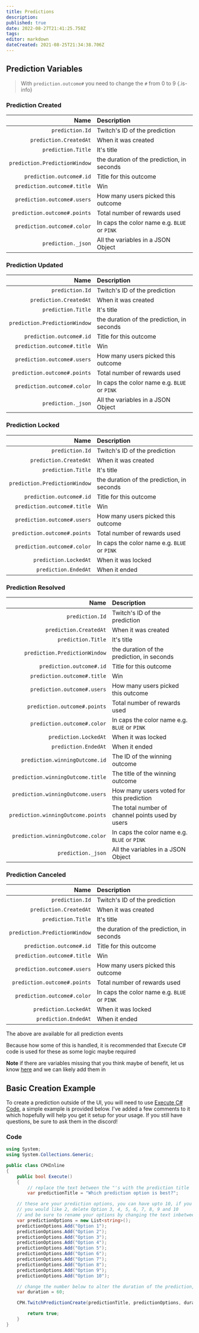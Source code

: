 ```yaml
---
title: Predictions
description: 
published: true
date: 2022-08-27T21:41:25.758Z
tags: 
editor: markdown
dateCreated: 2021-08-25T21:34:38.706Z
---
```


## Prediction Variables
> With `prediction.outcome#` you need to change the `#` from 0 to 9
{.is-info}

### Prediction Created
| Name | Description |
|-----:|:------------|
`prediction.Id` | Twitch's ID of the prediction
`prediction.CreatedAt` | When it was created
`prediction.Title` | It's title
`prediction.PredictionWindow` | the duration of the prediction, in seconds
`prediction.outcome#.id` | Title for this outcome
`prediction.outcome#.title` | Win
`prediction.outcome#.users` | How many users picked this outcome
`prediction.outcome#.points` | Total number of rewards used
`prediction.outcome#.color` | In caps the color name e.g. `BLUE` or `PINK`
`prediction._json` | All the variables in a JSON Object

### Prediction Updated
| Name | Description |
|-----:|:------------|
`prediction.Id` | Twitch's ID of the prediction
`prediction.CreatedAt` | When it was created
`prediction.Title` | It's title
`prediction.PredictionWindow` | the duration of the prediction, in seconds
`prediction.outcome#.id` | Title for this outcome
`prediction.outcome#.title` | Win
`prediction.outcome#.users` | How many users picked this outcome
`prediction.outcome#.points` | Total number of rewards used
`prediction.outcome#.color` | In caps the color name e.g. `BLUE` or `PINK`
`prediction._json` | All the variables in a JSON Object

### Prediction Locked
| Name | Description |
|-----:|:------------|
`prediction.Id` | Twitch's ID of the prediction
`prediction.CreatedAt` | When it was created
`prediction.Title` | It's title
`prediction.PredictionWindow` | the duration of the prediction, in seconds
`prediction.outcome#.id` | Title for this outcome
`prediction.outcome#.title` | Win
`prediction.outcome#.users` | How many users picked this outcome
`prediction.outcome#.points` | Total number of rewards used
`prediction.outcome#.color` | In caps the color name e.g. `BLUE` or `PINK`
`prediction.LockedAt` | When it was locked
`prediction.EndedAt` | When it ended

### Prediction Resolved
| Name | Description |
|-----:|:------------|
`prediction.Id` | Twitch's ID of the prediction
`prediction.CreatedAt` | When it was created
`prediction.Title` | It's title
`prediction.PredictionWindow` | the duration of the prediction, in seconds
`prediction.outcome#.id` | Title for this outcome
`prediction.outcome#.title` | Win
`prediction.outcome#.users` | How many users picked this outcome
`prediction.outcome#.points` | Total number of rewards used
`prediction.outcome#.color` | In caps the color name e.g. `BLUE` or `PINK`
`prediction.LockedAt` | When it was locked
`prediction.EndedAt` | When it ended
`prediction.winningOutcome.id` | The ID of the winning outcome
`prediction.winningOutcome.title` | The title of the winning outcome
`prediction.winningOutcome.users` | How many users voted for this prediction
`prediction.winningOutcome.points` | The total number of channel points used by users
`prediction.winningOutcome.color`	| In caps the color name e.g. `BLUE` or `PINK`
`prediction._json` | All the variables in a JSON Object

### Prediction Canceled
| Name | Description |
|-----:|:------------|
`prediction.Id` | Twitch's ID of the prediction
`prediction.CreatedAt` | When it was created
`prediction.Title` | It's title
`prediction.PredictionWindow` | the duration of the prediction, in seconds
`prediction.outcome#.id` | Title for this outcome
`prediction.outcome#.title` | Win
`prediction.outcome#.users` | How many users picked this outcome
`prediction.outcome#.points` | Total number of rewards used
`prediction.outcome#.color` | In caps the color name e.g. `BLUE` or `PINK`
`prediction.LockedAt` | When it was locked
`prediction.EndedAt` | When it ended

The above are available for all prediction events

Because how some of this is handled, it is recommended that Execute C# code is used for these as some logic maybe required

**Note** if there are variables missing that you think maybe of benefit, let us know [here](https://ideas.streamer.bot) and we can likely add them in

## Basic Creation Example
To create a prediction outside of the UI, you will need to use [Execute C# Code](/Sub-Actions/Code/Execute-CSharp-Code), a simple example is provided below.  I've added a few comments to it which hopefully will help you get it setup for your usage.  If you still have questions, be sure to ask them in the discord!

### Code

```csharp
using System;
using System.Collections.Generic;

public class CPHInline
{
	public bool Execute()
	{
		// replace the text between the "'s with the prediction title
		var predictionTitle = "Which prediction option is best?";

    // these are your prediction options, you can have upto 10, if you don't want 10, just delete the lines you don't want, so say
    // you would like 2, delete Option 3, 4, 5, 6, 7, 8, 9 and 10
    // and be sure to rename your options by changing the text inbetween the "'s
    var predictionOptions = new List<string>();
    predictionOptions.Add("Option 1");
    predictionOptions.Add("Option 2");
    predictionOptions.Add("Option 3");
    predictionOptions.Add("Option 4");
    predictionOptions.Add("Option 5");
    predictionOptions.Add("Option 6");
    predictionOptions.Add("Option 7");
    predictionOptions.Add("Option 8");
    predictionOptions.Add("Option 9");
    predictionOptions.Add("Option 10");

    // change the number below to alter the duration of the prediction, it is in seconds
    var duration = 60;

    CPH.TwitchPredictionCreate(predictionTitle, predictionOptions, duration);

		return true;
	}
}
```